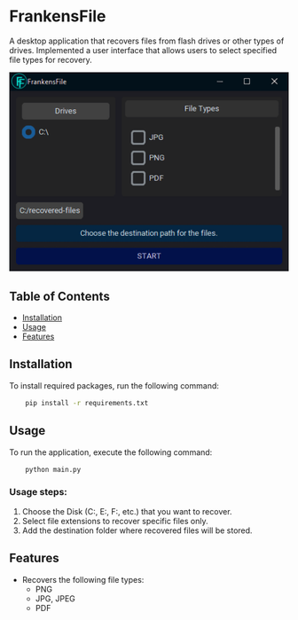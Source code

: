 # FrankensFile

A desktop application that recovers files from flash drives or other types of
drives. Implemented a user interface that allows users to select specified file types for
recovery.

!['FrankensFile UI'](/assets/frankensfile.png)

## Table of Contents

- [Installation](#installation)
- [Usage](#usage)
- [Features](#features)

## Installation

To install required packages, run the following command:

```bash
    pip install -r requirements.txt
```

## Usage

To run the application, execute the following command:

```bash
    python main.py
```

### Usage steps:

1. Choose the Disk (C:, E:, F:, etc.) that you want to recover.
2. Select file extensions to recover specific files only.
3. Add the destination folder where recovered files will be stored.

## Features

- Recovers the following file types:
    - PNG
    - JPG, JPEG
    - PDF